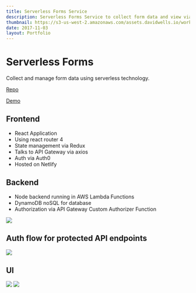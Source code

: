 ```yaml
---
title: Serverless Forms Service
description: Serverless Forms Service to collect form data and view via Admin UI
thumbnail: https://s3-us-west-2.amazonaws.com/assets.davidwells.io/work/serverless-forms-service-logo.jpg
date: 2017-11-03
layout: Portfolio
---
```


# Serverless Forms

Collect and manage form data using serverless technology.

[Repo](https://github.com/serverless/forms-service)

[Demo](https://serverless-forms.netlify.com)

## Frontend

- React Application
- Using react router 4
- State management via Redux
- Talks to API Gateway via axios
- Auth via Auth0
- Hosted on Netlify

## Backend

- Node backend running in AWS Lambda Functions
- DynamoDB noSQL for database
- Authorization via API Gateway Custom Authorizer Function

<img src="https://s3-us-west-2.amazonaws.com/assets.davidwells.io/work/serverless-form-service-backend.png" />

## Auth flow for protected API endpoints

<img src="https://s3-us-west-2.amazonaws.com/assets.davidwells.io/work/serverless-forms-service-custom-auth-flow.jpg" />

## UI

<img src="https://s3-us-west-2.amazonaws.com/assets.davidwells.io/work/serverless-forms-service-dashboard.jpg" />

<img src="https://s3-us-west-2.amazonaws.com/assets.davidwells.io/work/serverless-forms-service-form-view.jpg" />
